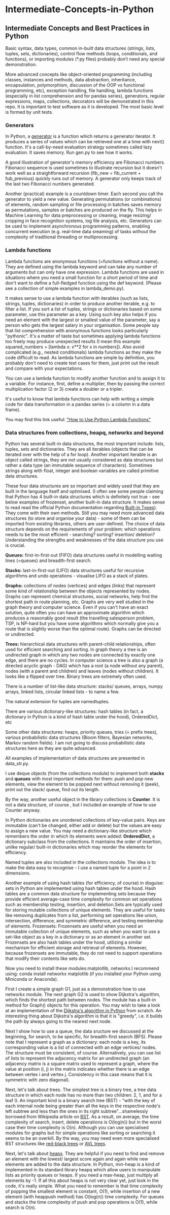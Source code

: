 # Intermediate-Concepts-in-Python
## Intermediate Concepts and Best Practices in Python
Basic syntax, data types, common in-built data structures (strings, lists, tuples, sets, dictionaries), control flow methods (loops, conditionals, and functions), or importing modules (*.py files) probably don’t need any special demonstration. 

More  advanced concepts like object-oriented programming (including classes, instances and methods, data abstraction, inheritance, encapsulation, polymorphism, discussion of the OOP vs functional programming, etc), exception handling, file handling,  lambda functions (especially in list comprehension and for pandas series), generators, regular expressions, maps, collections, decorators will be demonstrated in this repo. It is important to test software as it is developed. The most basic level is formed by unit tests.
### Generators
In Python, a [generator](https://docs.python.org/3/tutorial/classes.html#generators) is a function which returns a generator iterator. It produces a series of values which can be retrieved one at a time with next() function. It's a call-by-need evaluation strategy sometimes called lazy evaluation. It saves memory. Run gen.py to see how it works.

A good illustration of generator's memory efficiency are Fibonacci numbers. Fibonacci sequence is used sometimes to illustrate recursion but it doesn't work well as a straightforward recursion (fib_new = fib_current + fub_previous) quickly runs out of memory. A generator only keeps track of the last two Fibonacci numbers generated. 

Another (practical) example is a countdown timer. Each second you call the generator to yield a new value. Generating permutations (or combinations) of elements, random sampling or file processing in batches saves memory as permutations, samples or batches are produced on the fly. This helps in Machine Learning for data preprocessing or cleaning, image resizing/ cropping in face recognition systems, log file analysis, etc. Generators can be used to implement asynchronous programming patterns, enabling concurrent execution (e.g. real-time data sreaming) of tasks without the complexity of traditional threading or multiprocessing.

### Lambda functions
Lambda functions are anonymous functions (=functions without a name). They are defined using the lambda keyword and can take any number of arguments but can only have one expression. Lambda functions are used in situations where you need a small function for a short period of time and don't want to define a full-fledged function using the def keyword. (Please see a collection of simple examples in lambda_demo.py).

It makes sense to use a lambda function with iterables (such as lists, strings, tuples, dictionaries) in order to produce another iterable, e.g. to filter a list. If you sort a list of tuples, strings or dictionaries based on some parameter, use this parameter as a key. Using such key also helps if you need an element with the largest or smallest value of the parameter, say a person who gets the largest salary in your organisation. Some people say that list comprehension with anonymous functions looks particularly "pythonic". It's a matter of taste but sometimes applying lambda functions too freely may produce unexpected results (I mean this example: squared_numbers = [lambda x: x**2 for x in numbers]). Also avoid complicated (e.g., nested conditionals) lambda functions as they make the code difficult to read. As lambda functions are simple by definition, you probably don't need to create test cases for them, just print out the result and compare with your expectations.

You can use a lambda function to modify another function and to assign it to a variable. For instance, first, define a multiplier, then by passing the correct multiplication factor (2 or 3) create a doubler or a tripler.


It's useful to know that lambda functions can help with writing a simple code for data transformation in a pandas series (= a column in a data frame).

You may find this link useful: ["How to Use Python Lambda Functions"](https://realpython.com/python-lambda/)

### Data structures from collections, heapq, networkx and beyond
Python has several built-in data structures, the most important include: lists, tuples, sets and dictionaries. They are all iterables (objects that can be iterated over with the help of a for loop). Another important iterable is an object called strings, they are not usually considered as data structures but rather a data type (an immutable sequence of characters). Sometimes strings along with float, integer and boolean variables are called primitive data structures.

These four data structures are so important and widely used that they are built in the language itself and optimised. (I often see some people claiming that Python has 4 built-in data structures which is definitely not true - see below examples of frozenset, another built-in data structure. It makes sense to read read the official Python documentation regarding [Built-in Types](https://docs.python.org/3/library/stdtypes.html#set-types-set-frozenset)). They come with their own methods. Still you may need more advanced data structures (to store and organise your data) - some of them can be imported from existing libraries, others are user-defined. The choice of data structure depends on the requirements of your problem: which operations needs to be the most efficient - searching? sorting? insertion/ deletion? Understanding the strengths and weaknesses of the data structure you use is crucial.

**Queues:** first-in-first-out (FIFO) data structures useful in modelling waiting lines (=queues) and breadth-first search.

**Stacks:** last-in-first-out (LIFO) data structures useful for recursive algorithms and undo operations - visualise LIFO as a stack of plates.

**Graphs:** collections of nodes (vertices) and edges (links) that represent some kind of relationship between the objects represented by nodes. Graphs can represent chemical structures, social networks, help find the shortest path in route planning, etc. Graphs are very well studied in the graph theory and computer science. Even if you can't have an exact solution, quite often you can have an approximate algorithm which produces a reasonably good result (the travelling salesperson problem, TSP, is NP-hard but you have some algorithms which normally give you a route that is slightly worse than the optimal route). Graphs can be directed or undirected.

**Trees:** hierarchical data structures with parent-child relationships, often used for efficient searching and sorting. In graph theory a tree is an undirected graph in which any two nodes are connected by exactly one edge, and there are no cycles. In computer science a tree is also a graph (a directed acyclic graph - DAG) which has a root (a node without any parent), nodes (with a parent and children) and leaves (nodes without children). It looks like a flipped over tree. Binary trees are extremely often used.

There is a number of list-like data structure: stacks/ queues, arrays, numpy arrays, linked lists, circular linked lists - to name a few.

The natural extension for tuples are namedtuples.

There are various dictionary-like structures: hash tables (in fact, a dictionary in Python is a kind of hash table under the hood), OrderedDict, etc

Some other data structures: heaps, priority queues, tries (= prefix trees), various probabilistic data structures (Bloom filters, Bayesian networks, Markov random fields). I am not going to discuss probabilistic data structures here as they are quite advanced.

All examples of implementation of data structures are presented in data_str.py.

I use deque objects (from the collections module) to implement both **stacks** and **queues** with most important methods for them: push and pop new elements, view the element to be popped next without removing it (peek), print out the stack/ queue, find out its length.

By the way, another useful object in the library collections is **Counter**. It is not a data structure, of course , but I included an example of how to use Counter anyway.

In Python dictionaries are unordered collections of key-value pairs. Keys are immutable (can't be changed, either add or delete) but the values are easy to assign a new value. You may need a dictionary-like structure which remembers the order in which its elements were added: **OrderedDict**, a dictionary subclass from the collections. It maintains the order of insertion, unlike regular/ built-in dictionaries which may reorder the elements for efficiency.

Named tuples are also included in the collections module. The idea is to make the data easy to recognise - I use a named tuple for a point in 2 dimensions.

Another example of using hash tables (for efficiency, of course) in disguise: sets in Python are implemented using hash tables under the hood. Hash tables are a common data structure for implementing sets because they provide efficient average-case time complexity for common set operations such as membership testing, insertion, and deletion.Sets are typically used for storing mutable collections of unique elements. They are useful for tasks like removing duplicates from a list, performing set operations like union, intersection, difference, and symmetric difference, and testing membership of elements. Frozensets: Frozensets are useful when you need an immutable collection of unique elements, such as when you want to use a set-like object as a key in a dictionary or as an element in another set. Frozensets are also hash tables under the hood, utilizing a similar mechanism for efficient storage and retrieval of elements. However, because frozensets are immutable, they do not need to support operations that modify their contents like sets do.  

Now you need to install these modules:matplotlib, networkx.I recommend using: conda install networkx matplotlib (if you installed your Python using Miniconda or Anaconda).

First I create a simple graph G1, just as a demonstration how to use networkx module. The next graph G2 is used to show Dijkstra's algorithm, which finds the shortest path between nodes. The module has a built-in method for Graph() objects for this operation. You may wish to take a look at an implementation of the [Dijkstra's algorithm in Python](https://www.udacity.com/blog/2021/10/implementing-dijkstras-algorithm-in-python.html) from scratch. An interesting thing about Dijkstra's algorithm is that it is "greedy", i.e. it builds the path by always going to the nearest next node.

Next I show how to use a queue, the data sructure we discussed at the beginning, for search, to be specific, for breadth-first search (BFS). Please note that I represent a graph as a dictionary: each node is a key, its corresponding value is a list of connected with an edge vertices/ nodes. The structure must be consistent, of course. Alternatively, you can use list of lists to represent the adjacency matrix for an undirected graph (an adjacency matrix is a square matrix used to represent a graph, where the value at position (i, j) in the matrix indicates whether there is an edge between vertex i and vertex j. Consistency in this case means that it is symmetric with zero diagonal).

Next, let's talk about trees. The simplest tree is a binary tree, a tree data structure in which each node has no more than two children: 2, 1, and for a leaf 0. An important kind is a binary search tree (BST) - "with the key of each internal node being greater than all the keys in the respective node's left subtree and less than the ones in its right subtree"...shamelessly borrowed from Wikipedia article on [BST](https://en.wikipedia.org/wiki/Binary_search_tree). As a result, on average, the time complexity of search, insert, delete operations is O(log(n)) but in the worst case their time complexity is O(n). Although you can use specialised modules for graphs but for simple operations like sorting or searching it seems to be an overkill. By the way, you may need even more specialised BST structures like [red-black trees](https://en.wikipedia.org/wiki/Red–black_tree) or [AVL trees](https://en.wikipedia.org/wiki/AVL_tree).

Next, let's talk about [heaps](https://en.wikipedia.org/wiki/Heap_(data_structure)). They are helpful if you need to find and remove an element with the lowest/ largest score again and again while new elements are added to the data structure. In Python, min-heap is a kind of implemented in its standard library heapq which allow users to manipulate lists as priority queues or heaps. If you need a max-heap, just multiply all elements by -1. If all this about heaps is not very clear yet, just look in the code, it's really simple. What you need to remember is that time complexity of popping the smallest element is constant, O(1), while insertion of a new element (with heappush method) has O(log(n)) time complexity. For queues and stacks the time complexity of push and pop operations is O(1), while search is O(n).




